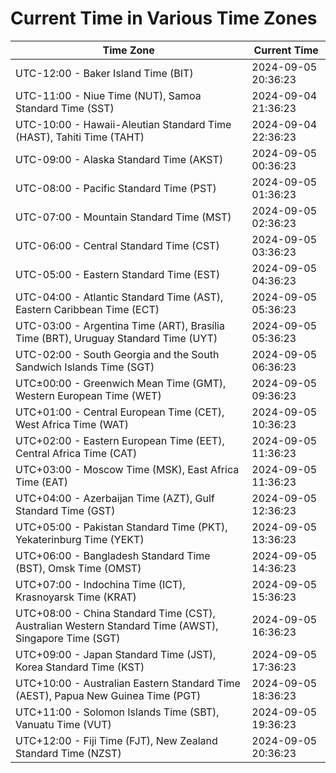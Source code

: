 # Current Time in Various Time Zones

| Time Zone | Current Time |
|-----------|--------------|
| UTC-12:00 - Baker Island Time (BIT) | 2024-09-05 20:36:23 |
| UTC-11:00 - Niue Time (NUT), Samoa Standard Time (SST) | 2024-09-04 21:36:23 |
| UTC-10:00 - Hawaii-Aleutian Standard Time (HAST), Tahiti Time (TAHT) | 2024-09-04 22:36:23 |
| UTC-09:00 - Alaska Standard Time (AKST) | 2024-09-05 00:36:23 |
| UTC-08:00 - Pacific Standard Time (PST) | 2024-09-05 01:36:23 |
| UTC-07:00 - Mountain Standard Time (MST) | 2024-09-05 02:36:23 |
| UTC-06:00 - Central Standard Time (CST) | 2024-09-05 03:36:23 |
| UTC-05:00 - Eastern Standard Time (EST) | 2024-09-05 04:36:23 |
| UTC-04:00 - Atlantic Standard Time (AST), Eastern Caribbean Time (ECT) | 2024-09-05 05:36:23 |
| UTC-03:00 - Argentina Time (ART), Brasília Time (BRT), Uruguay Standard Time (UYT) | 2024-09-05 05:36:23 |
| UTC-02:00 - South Georgia and the South Sandwich Islands Time (SGT) | 2024-09-05 06:36:23 |
| UTC±00:00 - Greenwich Mean Time (GMT), Western European Time (WET) | 2024-09-05 09:36:23 |
| UTC+01:00 - Central European Time (CET), West Africa Time (WAT) | 2024-09-05 10:36:23 |
| UTC+02:00 - Eastern European Time (EET), Central Africa Time (CAT) | 2024-09-05 11:36:23 |
| UTC+03:00 - Moscow Time (MSK), East Africa Time (EAT) | 2024-09-05 11:36:23 |
| UTC+04:00 - Azerbaijan Time (AZT), Gulf Standard Time (GST) | 2024-09-05 12:36:23 |
| UTC+05:00 - Pakistan Standard Time (PKT), Yekaterinburg Time (YEKT) | 2024-09-05 13:36:23 |
| UTC+06:00 - Bangladesh Standard Time (BST), Omsk Time (OMST) | 2024-09-05 14:36:23 |
| UTC+07:00 - Indochina Time (ICT), Krasnoyarsk Time (KRAT) | 2024-09-05 15:36:23 |
| UTC+08:00 - China Standard Time (CST), Australian Western Standard Time (AWST), Singapore Time (SGT) | 2024-09-05 16:36:23 |
| UTC+09:00 - Japan Standard Time (JST), Korea Standard Time (KST) | 2024-09-05 17:36:23 |
| UTC+10:00 - Australian Eastern Standard Time (AEST), Papua New Guinea Time (PGT) | 2024-09-05 18:36:23 |
| UTC+11:00 - Solomon Islands Time (SBT), Vanuatu Time (VUT) | 2024-09-05 19:36:23 |
| UTC+12:00 - Fiji Time (FJT), New Zealand Standard Time (NZST) | 2024-09-05 20:36:23 |
